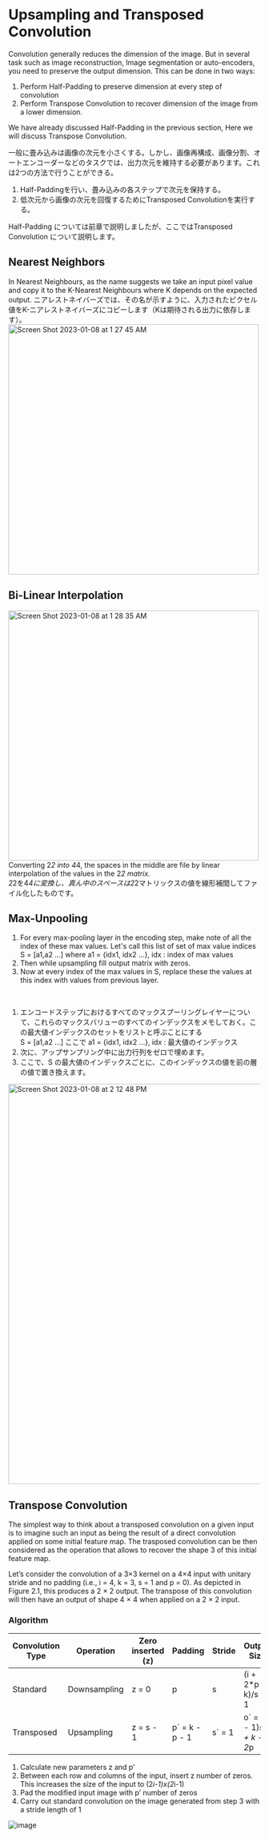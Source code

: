 # Upsampling and Transposed Convolution
Convolution generally reduces the dimension of the image. But in several task such as image reconstruction, Image segmentation or auto-encoders, you need to preserve the output dimension. This can be done in two ways:

1. Perform Half-Padding to preserve dimension at every step of convolution
2. Perform Transpose Convolution to recover dimension of the image from a lower dimension.

We have already discussed Half-Padding in the previous section, Here we will discuss Transpose Convolution.

一般に畳み込みは画像の次元を小さくする。しかし、画像再構成、画像分割、オートエンコーダーなどのタスクでは、出力次元を維持する必要があります。これは2つの方法で行うことができる。

1. Half-Paddingを行い、畳み込みの各ステップで次元を保持する。
2. 低次元から画像の次元を回復するためにTransposed Convolutionを実行する。

Half-Padding については前章で説明しましたが、ここではTransposed Convolution について説明します。

## Nearest Neighbors
In Nearest Neighbours, as the name suggests we take an input pixel value and copy it to the K-Nearest Neighbours where K depends on the expected output.
ニアレストネイバーズでは、その名が示すように、入力されたピクセル値をK-ニアレストネイバーズにコピーします（Kは期待される出力に依存します）。
<img width="500" alt="Screen Shot 2023-01-08 at 1 27 45 AM" src="https://user-images.githubusercontent.com/46320499/211168317-66ed5f0d-6f56-4768-be76-46bbb80894cc.png">

## Bi-Linear Interpolation
<img width="500" alt="Screen Shot 2023-01-08 at 1 28 35 AM" src="https://user-images.githubusercontent.com/46320499/211168438-a334e587-5c20-43be-984e-d427294dc981.png"><br>
Converting 2*2 into 4*4, the spaces in the middle are file by linear interpolation of the values in the 2*2 matrix.<br>
2*2を4*4に変換し、真ん中のスペースは2*2マトリックスの値を線形補間してファイル化したものです。

## Max-Unpooling
1. For every max-pooling layer in the encoding step, make note of all the index of these max values. Let's call this list of set of max value indices <br>
S = [a1,a2 ...] where a1 = {idx1, idx2 ...}, idx : index of max values
2. Then while upsampling fill output matrix with zeros.
3. Now at every index of the max values in S, replace these the values at this index with values from previous layer.
<br>

1. エンコードステップにおけるすべてのマックスプーリングレイヤーについて、これらのマックスバリューのすべてのインデックスをメモしておく。この最大値インデックスのセットをリストと呼ぶことにする <br>
S = [a1,a2 ...] ここで a1 = {idx1, idx2 ...}, idx : 最大値のインデックス
2. 次に、アップサンプリング中に出力行列をゼロで埋めます。
3. ここで、S の最大値のインデックスごとに、このインデックスの値を前の層の値で置き換えます。

<img width="800" alt="Screen Shot 2023-01-08 at 2 12 48 PM" src="https://user-images.githubusercontent.com/46320499/211187682-6d5bd945-5101-49d0-a138-df42bf6e609e.png">

## Transpose Convolution
The simplest way to think about a transposed convolution on a given input is
to imagine such an input as being the result of a direct convolution applied on
some initial feature map. The trasposed convolution can be then considered as
the operation that allows to recover the shape 3 of this initial feature map.

Let’s consider the convolution of a 3×3 kernel on a 4×4 input with unitary
stride and no padding (i.e., i = 4, k = 3, s = 1 and p = 0). As depicted in
Figure 2.1, this produces a 2 × 2 output. The transpose of this convolution will
then have an output of shape 4 × 4 when applied on a 2 × 2 input.

### Algorithm
| Convolution Type | Operation | Zero inserted (z) | Padding | Stride | Output Size
| --- | --- | --- | --- | --- | --- | 
| Standard | Downsampling | z = 0 | p | s | (i + 2*p - k)/s + 1 |
| Transposed | Upsampling | z = s - 1 | p` = k - p - 1| s` = 1 | o` = (i - 1)*s + k - 2*p |

1. Calculate new parameters z and p’
2. Between each row and columns of the input, insert z number of zeros. This increases the size of the input to (2*i-1)x(2*i-1)
3. Pad the modified input image with p’ number of zeros
4. Carry out standard convolution on the image generated from step 3 with a stride length of 1

![image](https://user-images.githubusercontent.com/46320499/211265002-9ddbb0f2-0eeb-48f7-be2d-2309e3ab8d53.png)



